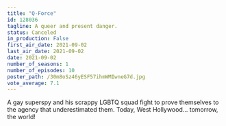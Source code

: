 ```yaml
---
title: "Q-Force"
id: 128036
tagline: A queer and present danger.
status: Canceled
in_production: False
first_air_date: 2021-09-02
last_air_date: 2021-09-02
date: 2021-09-02
number_of_seasons: 1
number_of_episodes: 10
poster_path: /30m8oSz46yESF57ihmWMIwneG7d.jpg
vote_average: 7.1
---
```


A gay superspy and his scrappy LGBTQ squad fight to prove themselves to the agency that underestimated them. Today, West Hollywood… tomorrow, the world!

